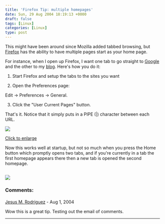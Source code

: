 ```yaml
---
title: 'Firefox Tip: multiple homepages'
date: Sun, 29 Aug 2004 18:19:13 +0000
draft: false
tags: [Linux]
categories: [Linux]
type: post
---
```


This might have been around since Mozilla added tabbed browsing, but [Firefox](http://www.mozilla.org/products/firefox/) has the ability to have multiple pages start as your home page.

For instance, when I open up Firefox, I want one tab to go straight to [Google](http://www.google.com) and the other to my [blog](http://www.jroller.com/page/jmrodri/). Here's how you do it:

1) Start Firefox and setup the tabs to the sites you want

2) Open the Preferences page:

Edit -> Preferences -> General.

3) Click the "User Current Pages" button.

That's it. Notice that it simply puts in a PIPE (|) character between each URL.

[![](http://jroller.com/resources/jmrodri/firefox_homepage_sml.png)](http://jroller.com/resources/jmrodri/firefox_homepage.png)

[Click to enlarge](http://jroller.com/resources/jmrodri/firefox_homepage.png)

Now this works well at startup, but not so much when you press the Home button which promptly opens two tabs, and if you're currently in a tab the first homepage appears there then a new tab is opened the second homepage.

![](http://jroller.com/resources/jmrodri/home.png)
---
### Comments:
#### 
[Jesus M. Rodriguez](http://www.jroller.com/page/jmrodri "jmrodri@nc.rr.com") - <time datetime="2004-08-30 09:21:37">Aug 1, 2004</time>

Wow this is a great tip. Testing out the email of comments.
<hr />
